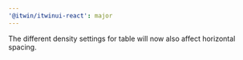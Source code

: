 ```yaml
---
'@itwin/itwinui-react': major
---
```


The different density settings for table will now also affect horizontal spacing.
